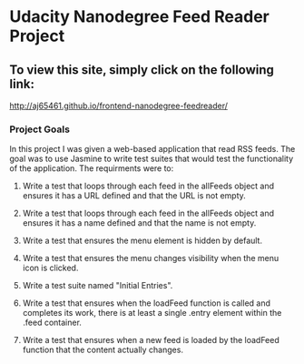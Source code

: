 Udacity Nanodegree Feed Reader Project
===========================================
To view this site, simply click on the following link:
------------------------------------------------------
http://aj65461.github.io/frontend-nanodegree-feedreader/

### Project Goals

In this project I was given a web-based application that read RSS feeds. The
goal was to use Jasmine to write test suites that would test the functionality
of the application. The requirments were to:

1. Write a test that loops through each feed in the allFeeds object and ensures
   it has a URL defined and that the URL is not empty.

2. Write a test that loops through each feed in the allFeeds object and ensures
   it has a name defined and that the name is not empty.

3. Write a test that ensures the menu element is hidden by default.

4. Write a test that ensures the menu changes visibility when the menu icon is
   clicked.

5. Write a test suite named "Initial Entries".

6. Write a test that ensures when the loadFeed function is called and completes
   its work, there is at least a single .entry element within the .feed
   container.

8. Write a test that ensures when a new feed is loaded by the loadFeed function
   that the content actually changes.

